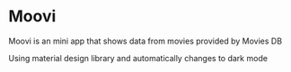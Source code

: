 # Moovi
Moovi is an mini app that shows data from movies provided by Movies DB

Using material design library and automatically changes to dark mode
